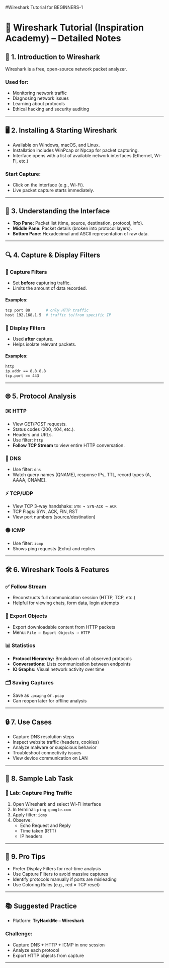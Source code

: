 #Wireshark Tutorial for BEGINNERS-1
# 🧠 Wireshark Tutorial (Inspiration Academy) – Detailed Notes

## 📌 1. Introduction to Wireshark
Wireshark is a free, open-source network packet analyzer.

### Used for:
- Monitoring network traffic
- Diagnosing network issues
- Learning about protocols
- Ethical hacking and security auditing

---

## 🖥️ 2. Installing & Starting Wireshark
- Available on Windows, macOS, and Linux.
- Installation includes WinPcap or Npcap for packet capturing.
- Interface opens with a list of available network interfaces (Ethernet, Wi-Fi, etc.)

### Start Capture:
- Click on the interface (e.g., Wi-Fi).
- Live packet capture starts immediately.

---

## 🎯 3. Understanding the Interface
- **Top Pane:** Packet list (time, source, destination, protocol, info).
- **Middle Pane:** Packet details (broken into protocol layers).
- **Bottom Pane:** Hexadecimal and ASCII representation of raw data.

---

## 🔍 4. Capture & Display Filters

### 🧱 Capture Filters
- Set **before** capturing traffic.
- Limits the amount of data recorded.

#### Examples:
```bash
tcp port 80       # only HTTP traffic
host 192.168.1.5  # traffic to/from specific IP
```

### 🔎 Display Filters
- Used **after** capture.
- Helps isolate relevant packets.

#### Examples:
```bash
http
ip.addr == 8.8.8.8
tcp.port == 443
```

---

## 🌐 5. Protocol Analysis

### ✉️ HTTP
- View GET/POST requests.
- Status codes (200, 404, etc.).
- Headers and URLs.
- Use filter: `http`
- **Follow TCP Stream** to view entire HTTP conversation.

### 📡 DNS
- Use filter: `dns`
- Watch query names (QNAME), response IPs, TTL, record types (A, AAAA, CNAME).

### ⚡ TCP/UDP
- View TCP 3-way handshake: `SYN → SYN-ACK → ACK`
- TCP Flags: SYN, ACK, FIN, RST
- View port numbers (source/destination)

### 🟢 ICMP
- Use filter: `icmp`
- Shows ping requests (Echo) and replies

---

## 🛠️ 6. Wireshark Tools & Features

### ✅ Follow Stream
- Reconstructs full communication session (HTTP, TCP, etc.)
- Helpful for viewing chats, form data, login attempts

### 📁 Export Objects
- Export downloadable content from HTTP packets
- Menu: `File → Export Objects → HTTP`

### 📊 Statistics
- **Protocol Hierarchy:** Breakdown of all observed protocols
- **Conversations:** Lists communication between endpoints
- **IO Graphs:** Visual network activity over time

### 🗂️ Saving Captures
- Save as `.pcapng` or `.pcap`
- Can reopen later for offline analysis

---

## 🔒 7. Use Cases
- Capture DNS resolution steps
- Inspect website traffic (headers, cookies)
- Analyze malware or suspicious behavior
- Troubleshoot connectivity issues
- View device communication on LAN

---

## 🧪 8. Sample Lab Task

### 🧪 Lab: Capture Ping Traffic
1. Open Wireshark and select Wi-Fi interface
2. In terminal: `ping google.com`
3. Apply filter: `icmp`
4. Observe:
   - Echo Request and Reply
   - Time taken (RTT)
   - IP headers

---

## 🧠 9. Pro Tips
- Prefer Display Filters for real-time analysis
- Use Capture Filters to avoid massive captures
- Identify protocols manually if ports are misleading
- Use Coloring Rules (e.g., red = TCP reset)

---

## 📚 Suggested Practice
- Platform: **TryHackMe – Wireshark**

### Challenge:
- Capture DNS + HTTP + ICMP in one session
- Analyze each protocol
- Export HTTP objects from capture

---
